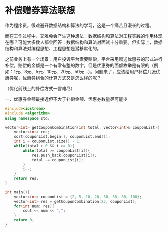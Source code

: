 # 补偿赠券算法联想

作为程序员，很难避开数据结构和算法的学习，这是一个痛苦且漫长的过程。

而在工作过程中，又难免会产生这种想法：数据结构和算法对工程实践的作用体现在哪？可能大多数人都会回答：数据结构和算法对面试十分重要。但实际上，数据结构和算法对编程思想、工程思想是潜移默化的。

之前业务上有一个场景：用户投诉平台索要赔偿，平台采用赠送优惠券的形式进行补偿，赔偿的金额是一个有零有整的数字，但是优惠券的面额枚举是有限的（例如：1元、3元、5元、10元、20元、50元...）。问题来了，应该给用户补偿几张优惠券呢，优惠券组合的计算方式又是怎么样的呢？

（优化前线上的补偿方式一言难尽）

一、优惠券金额最接近但不大于补偿金额、优惠券数量尽可能少

```c++
#include<iostream>
#include <algorithm>
using namespace std;

vector<int> getCouponCombination(int total, vector<int>& couponList){
    vector<int> res;
    sort(couponList.begin(), couponList.end());
    int i = couponList.size() - 1;
    while(total > 0 && i >= 0){
        while(total >= couponList[i]){
            res.push_back(couponList[i]);
            total -= couponList[i];
        }
        i--;
    }
    return res;
}

int main(){
    vector<int> couponList = {2, 5, 10, 20, 30, 50, 80, 100};
    vector<int> res = getCouponCombination(23, couponList);
    for(int num: res){
        cout << num << ",";
    }
    return 0;
}
```


